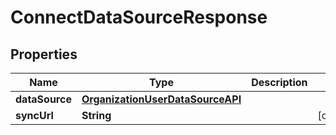 

# ConnectDataSourceResponse


## Properties

| Name | Type | Description | Notes |
|------------ | ------------- | ------------- | -------------|
|**dataSource** | [**OrganizationUserDataSourceAPI**](OrganizationUserDataSourceAPI.md) |  |  |
|**syncUrl** | **String** |  |  [optional] |



